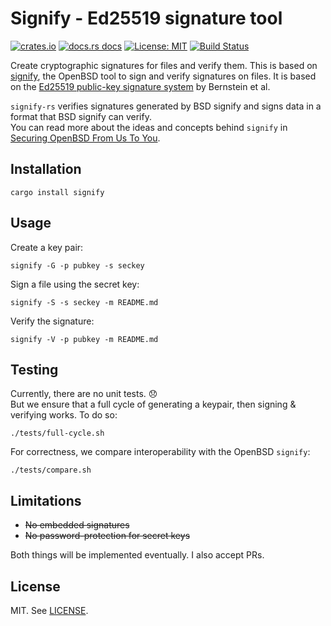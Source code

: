 # Signify - Ed25519 signature tool

[![crates.io](https://img.shields.io/crates/v/signify.svg?style=flat-square)](https://crates.io/crates/signify)
[![docs.rs docs](https://img.shields.io/badge/docs-latest-blue.svg?style=flat-square)](https://docs.rs/libsignify)
[![License: MIT](https://img.shields.io/github/license/badboy/signify-rs?style=flat-square)](LICENSE)
[![Build Status](https://img.shields.io/github/workflow/status/badboy/signify-rs/CI/main?style=flat-square)](https://github.com/badboy/signify-rs/actions/workflows/ci.yml)

Create cryptographic signatures for files and verify them.
This is based on [signify][], the OpenBSD tool to sign and verify signatures on files.
It is based on the [Ed25519 public-key signature system][ed25519] by Bernstein et al.

`signify-rs` verifies signatures generated by BSD signify and signs data in a format that BSD signify can verify.  
You can read more about the ideas and concepts behind `signify` in [Securing OpenBSD From Us To You](https://www.openbsd.org/papers/bsdcan-signify.html).

## Installation

```
cargo install signify
```

## Usage

Create a key pair:

```
signify -G -p pubkey -s seckey
```

Sign a file using the secret key:

```
signify -S -s seckey -m README.md
```

Verify the signature:

```
signify -V -p pubkey -m README.md
```

## Testing

Currently, there are no unit tests. :disappointed:  
But we ensure that a full cycle of generating a keypair, then signing & verifying works.
To do so:

    ./tests/full-cycle.sh

For correctness, we compare interoperability with the OpenBSD `signify`:

    ./tests/compare.sh
    

## Limitations

* ~~No embedded signatures~~
* ~~No password-protection for secret keys~~

Both things will be implemented eventually.
I also accept PRs.

## License

MIT. See [LICENSE](LICENSE).

[signify]: https://github.com/aperezdc/signify
[ed25519]: https://ed25519.cr.yp.to/
